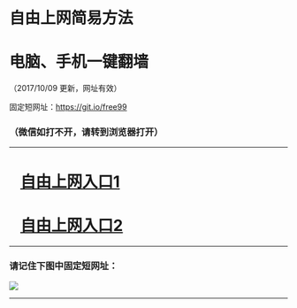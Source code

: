 ﻿# 自由上网简易方法

# 电脑、手机一键翻墙

（2017/10/09 更新，网址有效）

固定短网址：https://git.io/free99

### （微信如打不开，请转到浏览器打开）


***





# &nbsp;&nbsp; <a href="http://ft1929321697.fwq-tz-1001.info/fwqtz01.html?t=100900121818 " target="_blank">自由上网入口1</a>
# &nbsp;&nbsp; <a href="http://ft2439126111.fwq-tz-1002.info/fwqtz02.html?t=10090011821 " target="_blank">自由上网入口2</a>
***

### 请记住下图中固定短网址：

<img src="https://s3-us-west-2.amazonaws.com/fwq-1001/yjfq-20170905okok.png" /> 


***

